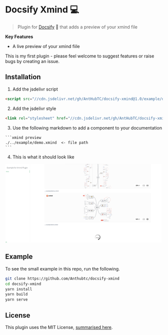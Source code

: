 # Docsify Xmind 💻

> Plugin for [Docsify](https://docsify.js.org/#/) 📘 that adds a preview of your xmind file

**Key Features**

-   A live preview of your xmind fiile

This is my first plugin - please feel welcome to suggest features or raise bugs by creating an issue.

## Installation

1. Add the jsdelivr script

```html
<script src="//cdn.jsdelivr.net/gh/AntHubTC/docsify-xmind@1.0/example/dist/index.min.js></script>
```

2. Add the jsdelivr style

```html
<link rel="stylesheet" href="//cdn.jsdelivr.net/gh/AntHubTC/docsify-xmind@1.0/example/dist/index.min.css" />
```


3. Use the following markdown to add a component to your documentation

````text
```xmind preview
./../example/demo.xmind  <- file path
```
````

4. This is what it should look like

<img src="screenshot.png" width="500px" alt="xmind Screenshot, showing a toggle bar, reveal button and preview box" />

## Example

To see the small example in this repo, run the following.

```bash
git clone https://github.com/Anthubtc/docsify-xmind
cd docsify-xmind
yarn install
yarn build
yarn serve
```

## License

This plugin uses the MIT License, [summarised here](https://tldrlegal.com/license/mit-license).
